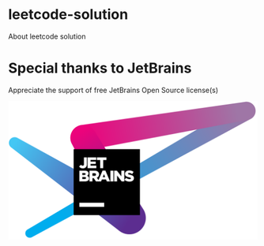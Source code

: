 # leetcode-solution
About leetcode solution

# Special thanks to JetBrains

Appreciate the support of free JetBrains Open Source license(s) 
<div align="center">
    <a href="https://www.jetbrains.com/?from=macos">
    	<img src="https://raw.githubusercontent.com/451846939/resources/master/JetBrains/jetbrains-variant-4.png">  
    </a>
</div>
